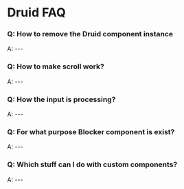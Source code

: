 # Druid FAQ

### Q: How to remove the Druid component instance
A: ---

### Q: How to make scroll work?
A: ---

### Q: How the input is processing?
A: ---

### Q: For what purpose Blocker component is exist?
A: ---

### Q: Which stuff can I do with custom components?
A: ---


